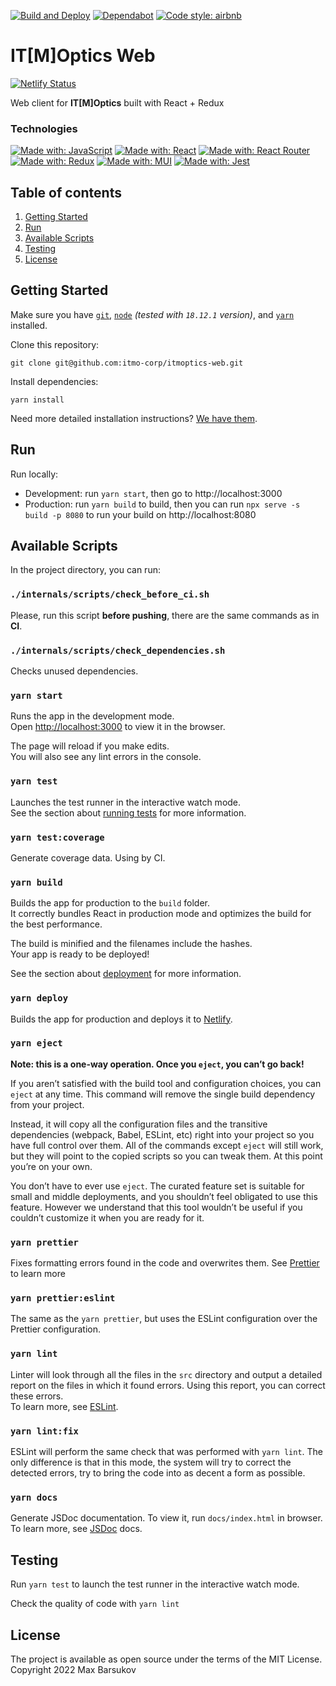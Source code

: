 [![Build and Deploy](https://github.com/itmo-corp/itmoptics-web/actions/workflows/main.yml/badge.svg)](https://github.com/itmo-corp/itmoptics-web/actions/workflows/main.yml)
[![Dependabot](https://img.shields.io/badge/dependabot-enabled-success.svg)](https://dependabot.com)
[![Code style: airbnb](https://img.shields.io/badge/code%20style-airbnb-blue.svg?style=flat-square)](https://github.com/airbnb/javascript)

# IT[M]Optics Web

[![Netlify Status](https://api.netlify.com/api/v1/badges/30ca5ef7-2410-43d6-9e5a-899ba8a84e6a/deploy-status)](https://app.netlify.com/sites/itmoptics/deploys)

Web client for **IT[M]Optics** built with React + Redux

### Technologies

[![Made with: JavaScript](https://img.shields.io/badge/JavaScript-F7DF1E?style=for-the-badge&logo=javascript&logoColor=black)](https://www.javascript.com)
[![Made with: React](https://img.shields.io/badge/React-20232A?style=for-the-badge&logo=react&logoColor=61DAFB)](https://reactjs.org/)
[![Made with: React Router](	https://img.shields.io/badge/React_Router-CA4245?style=for-the-badge&logo=react-router&logoColor=white)](https://reactrouter.com/)
[![Made with: Redux](https://img.shields.io/badge/Redux-593D88?style=for-the-badge&logo=redux&logoColor=white)](https://redux.js.org/)
[![Made with: MUI](https://img.shields.io/badge/Material_UI-007FFF?style=for-the-badge&logo=materialui&logoColor=white)](https://mui.com/)
[![Made with: Jest](https://img.shields.io/badge/Jest-98435b?style=for-the-badge&logo=jest&logoColor=white)](https://jestjs.io/)

## Table of contents
1. [Getting Started](#getting-started)
2. [Run](#run)
3. [Available Scripts](#scripts)
4. [Testing](#testing)
5. [License](#license)

## Getting Started <a name="getting-started"></a>

Make sure you have [`git`](https://git-scm.com/), [`node`](https://nodejs.org/) *(tested with `18.12.1` version)*, and [`yarn`](https://classic.yarnpkg.com/en/docs/install) installed.

Clone this repository:

`git clone git@github.com:itmo-corp/itmoptics-web.git`

Install dependencies:

`yarn install`

Need more detailed installation instructions?
[We have them](./docs/install.md).

## Run <a name="run"></a>

Run locally:

- Development: run `yarn start`, then go to http://localhost:3000
- Production: run `yarn build` to build, then you can run `npx serve -s build -p 8080` to run your build on http://localhost:8080

## Available Scripts <a name="scripts"></a>

In the project directory, you can run:

### `./internals/scripts/check_before_ci.sh`

Please, run this script **before pushing**, there are the same commands as in **CI**.

### `./internals/scripts/check_dependencies.sh`

Checks unused dependencies.

### `yarn start`

Runs the app in the development mode.\
Open [http://localhost:3000](http://localhost:3000) to view it in the browser.

The page will reload if you make edits.\
You will also see any lint errors in the console.

### `yarn test`

Launches the test runner in the interactive watch mode.\
See the section about [running tests](https://facebook.github.io/create-react-app/docs/running-tests) for more information.

### `yarn test:coverage`

Generate coverage data. Using by CI.

### `yarn build`

Builds the app for production to the `build` folder.\
It correctly bundles React in production mode and optimizes the build for the best performance.

The build is minified and the filenames include the hashes.\
Your app is ready to be deployed!

See the section about [deployment](https://facebook.github.io/create-react-app/docs/deployment) for more information.

### `yarn deploy`

Builds the app for production and deploys it to [Netlify](https://itmoptics.netlify.app/).

### `yarn eject`

**Note: this is a one-way operation. Once you `eject`, you can’t go back!**

If you aren’t satisfied with the build tool and configuration choices, you can `eject` at any time. This command will remove the single build dependency from your project.

Instead, it will copy all the configuration files and the transitive dependencies (webpack, Babel, ESLint, etc) right into your project so you have full control over them. All of the commands except `eject` will still work, but they will point to the copied scripts so you can tweak them. At this point you’re on your own.

You don’t have to ever use `eject`. The curated feature set is suitable for small and middle deployments, and you shouldn’t feel obligated to use this feature. However we understand that this tool wouldn’t be useful if you couldn’t customize it when you are ready for it.

### `yarn prettier`

Fixes formatting errors found in the code and overwrites them.
See [Prettier](https://prettier.io/) to learn more

### `yarn prettier:eslint`

The same as the `yarn prettier`, but uses the ESLint configuration over the Prettier configuration.

### `yarn lint`

Linter will look through all the files in the `src` directory and output a detailed report on the files in which it found errors.
Using this report, you can correct these errors. \
To learn more, see [ESLint](https://eslint.org/).

### `yarn lint:fix`

ESLint will perform the same check that was performed with `yarn lint`.
The only difference is that in this mode, the system will try to correct the detected errors,
try to bring the code into as decent a form as possible.

### `yarn docs`

Generate JSDoc documentation. To view it, run `docs/index.html` in browser. \
To learn more, see [JSDoc](https://github.com/jsdoc/jsdoc) docs.

## Testing <a name="testing"></a>

Run `yarn test` to launch the test runner in the interactive watch mode.

Check the quality of code with `yarn lint`

## License <a name="license"></a>

The project is available as open source under the terms of the MIT License. Copyright 2022 Max Barsukov
